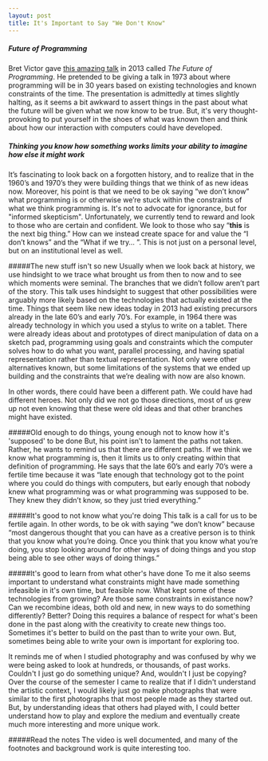 ```yaml
---
layout: post
title: It's Important to Say "We Don't Know"
---
```

##### Future of Programming
Bret Victor gave [this amazing talk](http://worrydream.com/dbx/) in 2013 called *The Future of Programming*. He pretended to be giving a talk in 1973 about where programming will be in 30 years based on existing technologies and known constraints of the time. The presentation is admittedly at times slightly halting, as it seems a bit awkward to assert things in the past about what the future will be given what we now know to be true. But, it's very thought-provoking to put yourself in the shoes of what was known then and think about how our interaction with computers could have developed.

##### Thinking you know how something works limits your ability to imagine how else it might work
It’s fascinating to look back on a forgotten history, and to realize that in the 1960’s and 1970’s they were building things that we think of as new ideas now. Moreover, his point is that we need to be ok saying “we don’t know” what programming is or otherwise we’re stuck within the constraints of what we think programming is. It's not to advocate for ignorance, but for "informed skepticism". Unfortunately, we currently tend to reward and look to those who are certain and confident. We look to those who say “**this** is the next big thing.” How can we instead create space for and value the “I don’t knows” and the “What if we try… ”. This is not just on a personal level, but on an institutional level as well. 

#####The new stuff isn't so new
Usually when we look back at history, we use hindsight to we trace what brought us from then to now and to see which moments were seminal. The branches that we didn’t follow aren’t part of the story. This talk uses hindsight to suggest that other possibilities were arguably more likely based on the technologies that actually existed at the time. Things that seem like new ideas today in 2013 had existing precursors already in the late 60’s and early 70’s. For example, in 1964 there was already technology in which you used a stylus to write on a tablet. There were already ideas about and prototypes of direct manipulation of data on a sketch pad, programming using goals and constraints which the computer solves how to do what you want, parallel processing, and having spatial representation rather than textual representation. Not only were other alternatives known, but some limitations of the systems that we ended up building and the constraints that we’re dealing with now are also known. 

In other words, there could have been a different path. We could have had different heroes. Not only did we not go those directions, most of us grew up not even knowing that these were old ideas and that other branches might have existed. 

#####Old enough to do things, young enough not to know how it's 'supposed' to be done
But, his point isn’t to lament the paths not taken. Rather, he wants to remind us that there are different paths. If we think we know what programming is, then it limits us to only creating within that definition of programming. He says that the late 60’s and early 70’s were a fertile time because it was “late enough that technology got to the point where you could do things with computers, but early enough that nobody knew what programming was or what programming was supposed to be. They knew they didn’t know, so they just tried everything.”

#####It's good to not know what you're doing 
This talk is a call for us to be fertile again. In other words, to be ok with saying “we don’t know” because “most dangerous thought that you can have as a creative person is to think that you know what you’re doing. Once you think that you know what you’re doing, you stop looking around for other ways of doing things and you stop being able to see other ways of doing things.” 

#####It's good to learn from what other's have done
To me it also seems important to understand what constraints might have made something infeasible in it's own time, but feasible now. What kept some of these technologies from growing? Are those same constraints in existance now? Can we recombine ideas, both old and new, in new ways to do something differently? Better? Doing this requires a balance of respect for what's been done in the past along with the creativity to create new things too. Sometimes it's better to build on the past than to write your own. But, sometimes being able to write your own is important for exploring too. 

It reminds me of when I studied photography and was confused by why we were being asked to look at hundreds, or thousands, of past works. Couldn't I just go do something unique? And, wouldn't I just be copying? Over the course of the semester I came to realize that if I didn't understand the artistic context, I would likely just go make photographs that were similar to the first photographs that most people made as they started out. But, by understanding ideas that others had played with, I could better understand how to play and explore the medium and eventually create much more interesting and more unique work.

#####Read the notes 
The video is well documented, and many of the footnotes and background work is quite interesting too.
 


